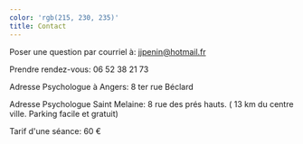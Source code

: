```yaml
---
color: 'rgb(215, 230, 235)'
title: Contact
---
```

Poser une question par courriel à: [jjpenin@hotmail.fr](mailto:jjpenin@hotmail.fr)

Prendre rendez-vous: 06 52 38 21 73

Adresse Psychologue à Angers: 8 ter rue Béclard

Adresse Psychologue Saint Melaine: 8 rue des prés hauts. ( 13 km du centre ville. Parking facile et gratuit)

Tarif d'une séance: 60 €
